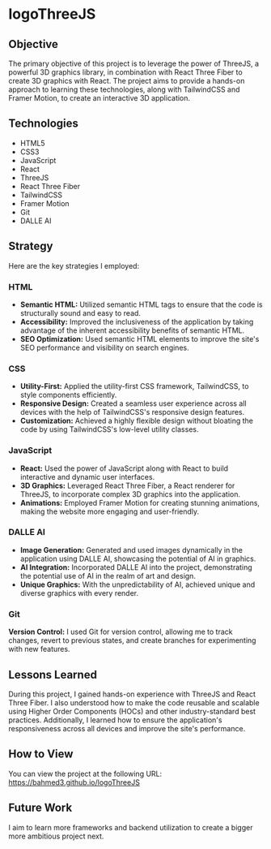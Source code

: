 # logoThreeJS

## Objective 
The primary objective of this project is to leverage the power of ThreeJS, a powerful 3D graphics library, in combination with React Three Fiber to create 3D graphics with React. The project aims to provide a hands-on approach to learning these technologies, along with TailwindCSS and Framer Motion, to create an interactive 3D application.

## Technologies 
- HTML5
- CSS3
- JavaScript
- React
- ThreeJS
- React Three Fiber
- TailwindCSS
- Framer Motion
- Git
- DALLE AI

## Strategy
Here are the key strategies I employed:

### HTML
- **Semantic HTML:** Utilized semantic HTML tags to ensure that the code is structurally sound and easy to read.
- **Accessibility:** Improved the inclusiveness of the application by taking advantage of the inherent accessibility benefits of semantic HTML.
- **SEO Optimization:** Used semantic HTML elements to improve the site's SEO performance and visibility on search engines.

### CSS
- **Utility-First:** Applied the utility-first CSS framework, TailwindCSS, to style components efficiently.
- **Responsive Design:** Created a seamless user experience across all devices with the help of TailwindCSS's responsive design features.
- **Customization:** Achieved a highly flexible design without bloating the code by using TailwindCSS's low-level utility classes.

### JavaScript
- **React:** Used the power of JavaScript along with React to build interactive and dynamic user interfaces.
- **3D Graphics:** Leveraged React Three Fiber, a React renderer for ThreeJS, to incorporate complex 3D graphics into the application.
- **Animations:** Employed Framer Motion for creating stunning animations, making the website more engaging and user-friendly.

### DALLE AI
- **Image Generation:** Generated and used images dynamically in the application using DALLE AI, showcasing the potential of AI in graphics.
- **AI Integration:** Incorporated DALLE AI into the project, demonstrating the potential use of AI in the realm of art and design.
- **Unique Graphics:** With the unpredictability of AI, achieved unique and diverse graphics with every render.

### Git
**Version Control:** I used Git for version control, allowing me to track changes, revert to previous states, and create branches for experimenting with new features.

## Lessons Learned
During this project, I gained hands-on experience with ThreeJS and React Three Fiber. I also understood how to make the code reusable and scalable using Higher Order Components (HOCs) and other industry-standard best practices. Additionally, I learned how to ensure the application's responsiveness across all devices and improve the site's performance.

## How to View
You can view the project at the following URL: https://bahmed3.github.io/logoThreeJS

## Future Work
I aim to learn more frameworks and backend utilization to create a bigger more ambitious project next.
